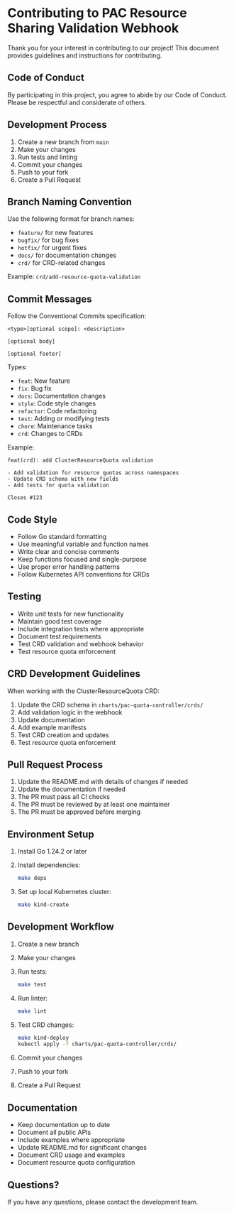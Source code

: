 # Contributing to PAC Resource Sharing Validation Webhook

Thank you for your interest in contributing to our project! This document provides guidelines and instructions for contributing.

## Code of Conduct

By participating in this project, you agree to abide by our Code of Conduct. Please be respectful and considerate of others.

## Development Process

1. Create a new branch from `main`
2. Make your changes
3. Run tests and linting
4. Commit your changes
5. Push to your fork
6. Create a Pull Request

## Branch Naming Convention

Use the following format for branch names:

- `feature/` for new features
- `bugfix/` for bug fixes
- `hotfix/` for urgent fixes
- `docs/` for documentation changes
- `crd/` for CRD-related changes

Example: `crd/add-resource-quota-validation`

## Commit Messages

Follow the Conventional Commits specification:

```text
<type>[optional scope]: <description>

[optional body]

[optional footer]
```

Types:

- `feat`: New feature
- `fix`: Bug fix
- `docs`: Documentation changes
- `style`: Code style changes
- `refactor`: Code refactoring
- `test`: Adding or modifying tests
- `chore`: Maintenance tasks
- `crd`: Changes to CRDs

Example:

```text
feat(crd): add ClusterResourceQuota validation

- Add validation for resource quotas across namespaces
- Update CRD schema with new fields
- Add tests for quota validation

Closes #123
```

## Code Style

- Follow Go standard formatting
- Use meaningful variable and function names
- Write clear and concise comments
- Keep functions focused and single-purpose
- Use proper error handling patterns
- Follow Kubernetes API conventions for CRDs

## Testing

- Write unit tests for new functionality
- Maintain good test coverage
- Include integration tests where appropriate
- Document test requirements
- Test CRD validation and webhook behavior
- Test resource quota enforcement

## CRD Development Guidelines

When working with the ClusterResourceQuota CRD:

1. Update the CRD schema in `charts/pac-quota-controller/crds/`
2. Add validation logic in the webhook
3. Update documentation
4. Add example manifests
5. Test CRD creation and updates
6. Test resource quota enforcement

## Pull Request Process

1. Update the README.md with details of changes if needed
2. Update the documentation if needed
3. The PR must pass all CI checks
4. The PR must be reviewed by at least one maintainer
5. The PR must be approved before merging

## Environment Setup

1. Install Go 1.24.2 or later
1. Install dependencies:

   ```bash
   make deps
   ```

1. Set up local Kubernetes cluster:

   ```bash
   make kind-create
   ```

## Development Workflow

1. Create a new branch
2. Make your changes
3. Run tests:

   ```bash
   make test
   ```

4. Run linter:

   ```bash
   make lint
   ```

5. Test CRD changes:

   ```bash
   make kind-deploy
   kubectl apply -f charts/pac-quota-controller/crds/
   ```

6. Commit your changes
7. Push to your fork
8. Create a Pull Request

## Documentation

- Keep documentation up to date
- Document all public APIs
- Include examples where appropriate
- Update README.md for significant changes
- Document CRD usage and examples
- Document resource quota configuration

## Questions?

If you have any questions, please contact the development team.
